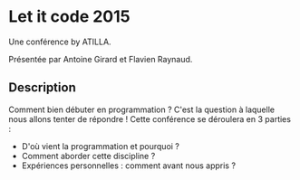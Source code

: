 # Let it code 2015

Une conférence by ATILLA.

Présentée par Antoine Girard et Flavien Raynaud.

## Description

Comment bien débuter en programmation ? C'est la question à laquelle nous allons tenter de répondre ! Cette conférence se déroulera en 3 parties :
- D'où vient la programmation et pourquoi ?
- Comment aborder cette discipline ?
- Expériences personnelles : comment avant nous appris ?
